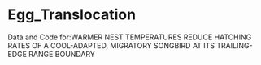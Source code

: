 # Egg_Translocation
Data and Code for:WARMER NEST TEMPERATURES REDUCE HATCHING RATES OF A COOL-ADAPTED, MIGRATORY SONGBIRD AT ITS TRAILING-EDGE RANGE BOUNDARY  
